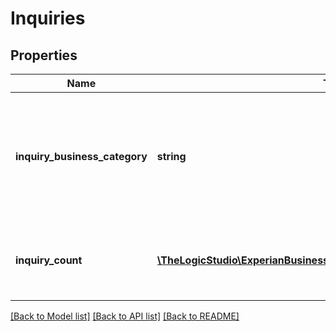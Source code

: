 # Inquiries

## Properties
Name | Type | Description | Notes
------------ | ------------- | ------------- | -------------
**inquiry_business_category** | **string** | General industry category (or description) of the supplier to the inquired upon business | [optional] 
**inquiry_count** | [**\TheLogicStudio\ExperianBusinessesPHP\Model\InquiriesInquiryCount[]**](InquiriesInquiryCount.md) | Array containing inquiry counts by month and year | [optional] 

[[Back to Model list]](../README.md#documentation-for-models) [[Back to API list]](../README.md#documentation-for-api-endpoints) [[Back to README]](../README.md)


